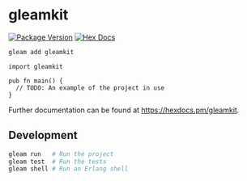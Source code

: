# gleamkit

[![Package Version](https://img.shields.io/hexpm/v/gleamkit)](https://hex.pm/packages/gleamkit)
[![Hex Docs](https://img.shields.io/badge/hex-docs-ffaff3)](https://hexdocs.pm/gleamkit/)

```sh
gleam add gleamkit
```
```gleam
import gleamkit

pub fn main() {
  // TODO: An example of the project in use
}
```

Further documentation can be found at <https://hexdocs.pm/gleamkit>.

## Development

```sh
gleam run   # Run the project
gleam test  # Run the tests
gleam shell # Run an Erlang shell
```
